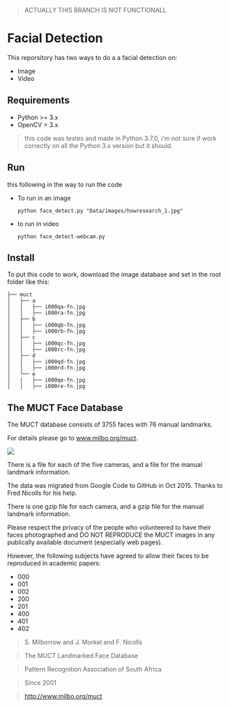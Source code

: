 > ACTUALLY THIS BRANCH IS NOT FUNCTIONALL

# Facial Detection
This reporsitory has two ways to do a a facial detection on:
- Image
- Video

## Requirements
- Python >= 3.x
- OpenCV > 3.x

> this code was testes and made in Python 3.7.0, i'm not sure if work correctly on all the Python 3.x version but it should.

## Run
this following in the way to run the code

- To run in an image

    ```
    python face_detect.py "Data/images/howresearch_1.jpg"
    ```
- to run in video
    ```
    python face_detect-webcam.py
    ```

## Install
To put this code to work, download the image database and set in the root folder like this:
```
├── muct
│   ├── a
│   │   ├── i000qa-fn.jpg
│   │   ├── i000ra-fn.jpg
│   ├── b
│   │   ├── i000qb-fn.jpg
│   │   ├── i000rb-fn.jpg
│   ├── c
│   │   ├── i000qc-fn.jpg
│   │   ├── i000rc-fn.jpg
│   ├── d
│   │   ├── i000qd-fn.jpg
│   │   ├── i000rd-fn.jpg
│   └── e
│   │   ├── i000qe-fn.jpg
│   │   ├── i000re-fn.jpg
```

## The MUCT Face Database

The MUCT database consists of 3755 faces with 76 manual landmarks.

For details please go to www.milbo.org/muct.

![](http://www.milbo.org/muct/muct-examples-lores.jpg)

There is a file for each of the five cameras, and a file for the
manual landmark information.

The data was migrated from Google Code to GitHub in Oct 2015.  Thanks to Fred Nicolls for his help.

There is one gzip file for each camera, and a gzip file for
the manual landmark information.

Please respect the privacy of the people who volunteered to have their
faces photographed and DO NOT REPRODUCE the MUCT images in any
publically available document (especially web pages).

However, the following subjects have agreed to allow their faces
to be reproduced in academic papers:

- 000
- 001
- 002
- 200
- 201
- 400
- 401
- 402


> S. Milborrow and J. Morkel and F. Nicolls

> The MUCT Landmarked Face Database

> Pattern Recognition Association of South Africa

> Since 2001

> http://www.milbo.org/muct
